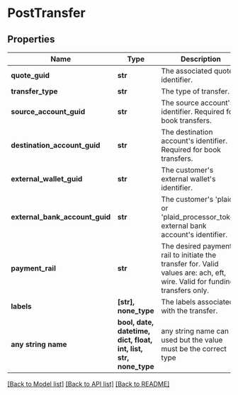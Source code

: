 # PostTransfer


## Properties
Name | Type | Description | Notes
------------ | ------------- | ------------- | -------------
**quote_guid** | **str** | The associated quote&#39;s identifier. | 
**transfer_type** | **str** | The type of transfer. | 
**source_account_guid** | **str** | The source account&#39;s identifier. Required for book transfers. | [optional] 
**destination_account_guid** | **str** | The destination account&#39;s identifier. Required for book transfers. | [optional] 
**external_wallet_guid** | **str** | The customer&#39;s external wallet&#39;s identifier. | [optional] 
**external_bank_account_guid** | **str** | The customer&#39;s &#39;plaid&#39; or &#39;plaid_processor_token&#39; external bank account&#39;s identifier. | [optional] 
**payment_rail** | **str** | The desired payment rail to initiate the transfer for. Valid values are: ach, eft, wire. Valid for funding transfers only. | [optional] 
**labels** | **[str], none_type** | The labels associated with the transfer. | [optional] 
**any string name** | **bool, date, datetime, dict, float, int, list, str, none_type** | any string name can be used but the value must be the correct type | [optional]

[[Back to Model list]](../README.md#documentation-for-models) [[Back to API list]](../README.md#documentation-for-api-endpoints) [[Back to README]](../README.md)



